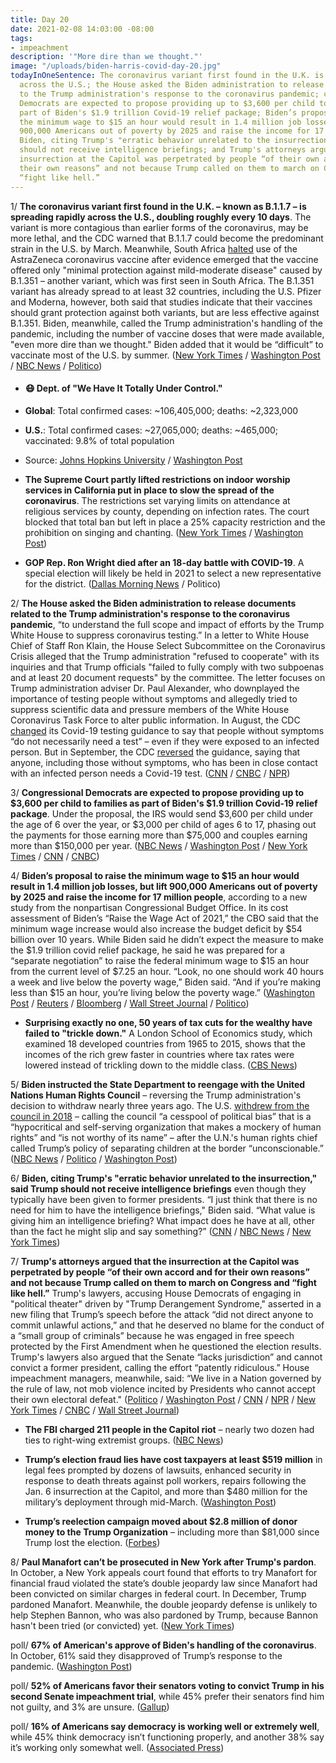 ```yaml
---
title: Day 20
date: 2021-02-08 14:03:00 -08:00
tags:
- impeachment
description: '"More dire than we thought."'
image: "/uploads/biden-harris-covid-day-20.jpg"
todayInOneSentence: The coronavirus variant first found in the U.K. is spreading rapidly
  across the U.S.; the House asked the Biden administration to release documents related
  to the Trump administration's response to the coronavirus pandemic; congressional
  Democrats are expected to propose providing up to $3,600 per child to families as
  part of Biden's $1.9 trillion Covid-19 relief package; Biden’s proposal to raise
  the minimum wage to $15 an hour would result in 1.4 million job losses, but lift
  900,000 Americans out of poverty by 2025 and raise the income for 17 million people;
  Biden, citing Trump's "erratic behavior unrelated to the insurrection," said Trump
  should not receive intelligence briefings; and Trump's attorneys argued that the
  insurrection at the Capitol was perpetrated by people “of their own accord and for
  their own reasons” and not because Trump called on them to march on Congress and
  “fight like hell.”
---
```


1/ **The coronavirus variant first found in the U.K. – known as B.1.1.7 – is spreading rapidly across the U.S., doubling roughly every 10 days**. The variant is more contagious than earlier forms of the coronavirus, may be more lethal, and the CDC warned that B.1.1.7 could become the predominant strain in the U.S. by March. Meanwhile, South Africa [halted](https://www.nytimes.com/2021/02/07/world/south-africa-astrazeneca-vaccine.html) use of the AstraZeneca coronavirus vaccine after evidence emerged that the vaccine offered only "minimal protection against mild-moderate disease" caused by B.1.351 – another variant, which was first seen in South Africa. The B.1.351 variant has already spread to at least 32 countries, including the U.S. Pfizer and Moderna, however, both said that studies indicate that their vaccines should grant protection against both variants, but are less effective against B.1.351. Biden, meanwhile, called the Trump administration's handling of the pandemic, including the number of vaccine doses that were made available, "even more dire than we thought." Biden added that it would be “difficult” to vaccinate most of the U.S. by summer. ([New York Times](https://www.nytimes.com/2021/02/07/health/coronavirus-variant-us-spread.html) / [Washington Post](https://www.washingtonpost.com/health/ukvariant-coronavirus-us-spread/2021/02/07/a197dbc2-680a-11eb-8468-21bc48f07fe5_story.html) / [NBC News](https://www.nbcnews.com/news/world/south-africa-halts-astrazeneca-vaccine-after-study-questions-effectiveness-against-n1256981) / [Politico](https://www.politico.eu/article/biontech-pfizer-vaccine-should-work-against-virus-variants-study/))
* #### 😷 Dept. of "We Have It Totally Under Control."
* **Global**: Total confirmed cases: \~106,405,000; deaths: \~2,323,000
* **U.S.**: Total confirmed cases: \~27,065,000; deaths: \~465,000; vaccinated: 9.8% of total population
* Source: [Johns Hopkins University](https://coronavirus.jhu.edu/map.html) / [Washington Post](https://www.washingtonpost.com/graphics/2020/health/covid-vaccine-states-distribution-doses/)

* **The Supreme Court partly lifted restrictions on indoor worship services in California put in place to slow the spread of the coronavirus**. The restrictions set varying limits on attendance at religious services by county, depending on infection rates. The court blocked that total ban but left in place a 25% capacity restriction and the prohibition on singing and chanting. ([New York Times](https://www.nytimes.com/2021/02/06/us/supreme-court-california-church-coronavirus.html) / [Washington Post](https://www.washingtonpost.com/politics/courts_law/supreme-court-california-covid-restrictions/2021/02/06/68aea492-687f-11eb-8468-21bc48f07fe5_story.html))

* **GOP Rep. Ron Wright died after an 18-day battle with COVID-19**. A special election will likely be held in 2021 to select a new representative for the district. ([Dallas Morning News](https://www.dallasnews.com/news/politics/2021/02/08/rep-ron-wright-dies-after-battle-with-covid-19/) / Politico)

2/ **The House asked the Biden administration to release documents related to the Trump administration's response to the coronavirus pandemic**, “to understand the full scope and impact of efforts by the Trump White House to suppress coronavirus testing.” In a letter to White House Chief of Staff Ron Klain, the House Select Subcommittee on the Coronavirus Crisis alleged that the Trump administration "refused to cooperate" with its inquiries and that Trump officials "failed to fully comply with two subpoenas and at least 20 document requests" by the committee. The letter focuses on Trump administration adviser Dr. Paul Alexander, who downplayed the importance of testing people without symptoms and allegedly tried to suppress scientific data and pressure members of the White House Coronavirus Task Force to alter public information.  In August, the CDC [changed](https://whatthefuckjusthappenedtoday.com/2020/08/26/day-1315/#1-the-cdc-abruptly-changed-its-covid) its Covid-19 testing guidance to say that people without symptoms “do not necessarily need a test” – even if they were exposed to an infected person.
But in September, the CDC [reversed](https://whatthefuckjusthappenedtoday.com/2020/09/18/day-1338/#2-the-cdc-reversed-its-coronavirus-t) the guidance, saying that anyone, including those without symptoms, who has been in close contact with an infected person needs a Covid-19 test.  ([CNN](https://www.cnn.com/2021/02/08/politics/house-biden-administration-trump-political-interference/index.html) / [CNBC](https://www.cnbc.com/2021/02/08/trump-administration-influenced-cdc-guidance-to-suppress-covid-testing-house-panel-says.html) / [NPR](https://www.npr.org/sections/coronavirus-live-updates/2021/02/08/965342634/house-democrats-renew-investigation-into-trump-era-covid-19-response))

3/ **Congressional Democrats are expected to propose providing up to $3,600 per child to families as part of Biden's $1.9 trillion Covid-19 relief package**. Under the proposal, the IRS would send $3,600 per child under the age of 6 over the year, or $3,000 per child of ages 6 to 17, phasing out the payments for those earning more than $75,000 and couples earning more than $150,000 per year. ([NBC News](https://www.nbcnews.com/politics/congress/democrats-unveil-plan-would-provide-3-600-child-tax-credits-n1257005) / [Washington Post](https://www.washingtonpost.com/us-policy/2021/02/07/child-benefit-democrats-biden/) / [New York Times](https://www.nytimes.com/2021/02/07/us/politics/child-tax-credit-stimulus.html) / [CNN](https://www.cnn.com/2021/02/07/politics/child-tax-credit-democrats-biden/) / [CNBC](https://www.cnbc.com/2021/02/08/democrats-want-to-send-up-to-3600-per-child-to-households.html))

4/ **Biden’s proposal to raise the minimum wage to $15 an hour would result in 1.4 million job losses, but lift 900,000 Americans out of poverty by 2025 and raise the income for 17 million people**, according to a new study from the nonpartisan Congressional Budget Office. In its cost assessment of Biden’s “Raise the Wage Act of 2021,” the CBO said that the minimum wage increase would also increase the budget deficit by $54 billion over 10 years. While Biden said he didn’t expect the measure to make the $1.9 trillion covid relief package, he said he was prepared for a “separate negotiation” to raise the federal minimum wage to $15 an hour from the current level of $7.25 an hour. “Look, no one should work 40 hours a week and live below the poverty wage,” Biden said. “And if you’re making less than $15 an hour, you’re living below the poverty wage.” ([Washington Post](https://www.washingtonpost.com/business/2021/02/08/minimum-wage-hike-15-an-hour-by-2025-would-result-14-million-unemployed-nonpartisan-congressional-budget-office-says/) / [Reuters](https://www.reuters.com/article/us-usa-economy-wages-cbo/biden-15-minimum-wage-plan-would-cut-1-4-million-jobs-in-2025-cbo-idUSKBN2A822S?il=0) / [Bloomberg](https://www.bloomberg.com/news/articles/2021-02-08/biden-minimum-wage-push-gets-fresh-headwind-with-cbo-estimates?sref=MIBMEEoj) / [Wall Street Journal](https://www.wsj.com/articles/15-minimum-wage-would-cost-1-4-million-workers-jobs-lift-900-000-from-poverty-cbo-study-finds-11612800875?mod=hp_lead_pos3) / [Politico](https://www.politico.com/news/2021/02/08/cbo-minimum-wage-increase-467281))

* **Surprising exactly no one, 50 years of tax cuts for the wealthy have failed to "trickle down."** A London School of Economics study, which examined 18 developed countries from 1965 to 2015, shows that the incomes of the rich grew faster in countries where tax rates were lowered instead of trickling down to the middle class. ([CBS News](https://www.cbsnews.com/news/tax-cuts-rich-50-years-no-trickle-down/))

5/ **Biden instructed the State Department to reengage with the United Nations Human Rights Council** – reversing the Trump administration's decision to withdraw nearly three years ago.  The U.S. [withdrew from the council in 2018](https://whatthefuckjusthappenedtoday.com/2018/06/19/day-516/#6-the-u-s-backed-out-of-the-united-n) – calling the council “a cesspool of political bias” that is a “hypocritical and self-serving organization that makes a mockery of human rights” and “is not worthy of its name” – after the U.N.'s human rights chief called Trump’s policy of separating children at the border “unconscionable.” ([NBC News](https://www.nbcnews.com/politics/joe-biden/biden-administration-rejoin-u-n-human-rights-council-another-reversal-n1256997) / [Politico](https://www.politico.com/news/2021/02/08/us-un-human-rights-council-467138) / [Washington Post](https://www.washingtonpost.com/national-security/us-rejoins-un-human-rights-council-reversing-trump-era-policy/2021/02/08/91694b3e-6a1a-11eb-9ed1-73d434b5147f_story.html))

6/ **Biden, citing Trump's "erratic behavior unrelated to the insurrection," said Trump should not receive intelligence briefings** even though they typically have been given to former presidents. “I just think that there is no need for him to have the intelligence briefings," Biden said. “What value is giving him an intelligence briefing? What impact does he have at all, other than the fact he might slip and say something?” ([CNN](https://www.cnn.com/2021/02/05/politics/biden-trump-intelligence-briefing/index.html) / [NBC News](https://www.nbcnews.com/politics/donald-trump/biden-says-trump-should-not-receive-intelligence-briefings-due-his-n1256918) / [New York Times](https://www.nytimes.com/live/2021/02/05/us/joe-biden-trump-impeachment/biden-trump-intelligence-briefings))

7/ **Trump's attorneys argued that the insurrection at the Capitol was perpetrated by people “of their own accord and for their own reasons” and not because Trump called on them to march on Congress and “fight like hell.”** Trump's lawyers, accusing House Democrats of engaging in "political theater" driven by "Trump Derangement Syndrome," asserted in a new filing that Trump’s speech before the attack “did not direct anyone to commit unlawful actions,” and that he deserved no blame for the conduct of a “small group of criminals” because he was engaged in free speech protected by the First Amendment when he questioned the election results. Trump's lawyers also argued that the Senate “lacks jurisdiction” and cannot convict a former president, calling the effort “patently ridiculous.” House impeachment managers, meanwhile, said: “We live in a Nation governed by the rule of law, not mob violence incited by Presidents who cannot accept their own electoral defeat." ([Politico](https://www.politico.com/news/2021/02/08/trumps-legal-team-says-impeachment-is-constitutionally-flawed-senate-cant-convict-467210) / [Washington Post](https://www.washingtonpost.com/politics/trump-lawyers-impeachment-senate/2021/02/08/76d5d040-6a19-11eb-9f80-3d7646ce1bc0_story.html) / [CNN](https://www.cnn.com/2021/02/08/politics/trump-impeachment-brief-filing/index.html) / [NPR](https://www.npr.org/sections/trump-impeachment-trial-live-updates/2021/02/08/965360434/trump-lawyers-reject-impeachment-case-calling-it-political-theater) / [New York Times](https://www.nytimes.com/live/2021/02/08/us/trump-impeachment/trumps-lawyers-deny-incitement-and-urge-senators-to-dismiss-the-case) / [CNBC](https://www.cnbc.com/2021/02/08/trump-lawyers-blast-democrats-before-impeachment-trial-deny-he-incited-capitol-riot.html) / [Wall Street Journal](https://www.wsj.com/articles/senate-leaders-near-deal-on-impeachment-trial-schedule-11612797521?mod=hp_lead_pos6))

* **The FBI charged 211 people in the Capitol riot** – nearly two dozen had ties to right-wing extremist groups. ([NBC News](https://www.nbcnews.com/politics/justice-department/feds-charge-over-200-capitol-riot-we-ve-learned-lot-n1256799))

* **Trump’s election fraud lies have cost taxpayers at least $519 million** in legal fees prompted by dozens of lawsuits, enhanced security in response to death threats against poll workers, repairs following the Jan. 6 insurrection at the Capitol, and more than $480 million for the military’s deployment through mid-March. ([Washington Post](https://www.washingtonpost.com/politics/interactive/2021/cost-trump-election-fraud/))

* **Trump’s reelection campaign moved about $2.8 million of donor money to the Trump Organization** – including more than $81,000 since Trump lost the election. ([Forbes](https://www.forbes.com/sites/danalexander/2021/02/05/trump-shifted-campaign-donor-money-into-his-private-business-after-losing-the-election/?sh=5d90f9d54418))

8/ **Paul Manafort can’t be prosecuted in New York after Trump's pardon**. In October, a New York appeals court found that efforts to try Manafort for financial fraud violated the state’s double jeopardy law since Manafort had been convicted on similar charges in federal court. In December, Trump pardoned Manafort. Meanwhile, the double jeopardy defense is unlikely to help Stephen Bannon, who was also pardoned by Trump, because Bannon hasn't been tried (or convicted) yet. ([New York Times](https://www.nytimes.com/2021/02/08/nyregion/manafort-vance-ny-indictment.html?referringSource=articleShare))

poll/ **67% of American's approve of Biden's handling of the coronavirus**. In October, 61% said they disapproved of Trump’s response to the pandemic. ([Washington Post](https://www.washingtonpost.com/politics/2021/02/07/biden-coronavirus-response-poll/))

poll/ **52% of Americans favor their senators voting to convict Trump in his second Senate impeachment trial**, while 45% prefer their senators find him not guilty, and 3% are unsure. ([Gallup](https://news.gallup.com/poll/329423/americans-views-impeachment-trump-record-issues.aspx))

poll/ **16% of Americans say democracy is working well or extremely well**, while 45% think democracy isn’t functioning properly, and another 38% say it’s working only somewhat well. ([Associated Press](https://apnews.com/article/ap-norc-poll-us-democracy-403434c2e728e42a955c72a652a59318))
